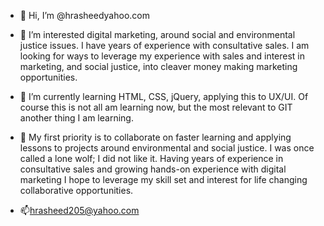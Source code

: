 - 👋 Hi, I’m @hrasheedyahoo.com
- 👀 I’m interested digital marketing, around social and environmental justice issues.
I have years of experience with consultative sales. I am looking for ways to leverage my experience with sales and interest in marketing, and social justice, into cleaver money making marketing opportunities. 
 
- 🌱 I’m currently learning HTML, CSS, jQuery, applying this to UX/UI.   Of course this is not all am learning now, but the most relevant to GIT another thing I am learning.   

- 💞️ My first priority is to collaborate on faster learning and applying lessons to projects around environmental and social justice. I was once called a lone wolf; I did not like it.   Having years of experience in consultative sales and growing hands-on experience with digital marketing I hope to leverage my skill set and interest for life changing collaborative opportunities. 
- 📫hrasheed205@yahoo.com

<!---
hrasheed/hrasheed is a ✨ special ✨ repository because its `README.md` (this file) appears on your GitHub profile.
You can click the Preview link to take a look at your changes.
--->
